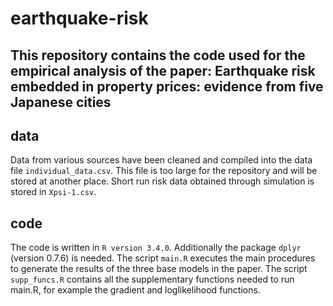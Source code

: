 # earthquake-risk
## This repository contains the code used for the empirical analysis of the paper: Earthquake risk embedded in property prices: evidence from five Japanese cities

## data

  Data from various sources have been cleaned and compiled into the data file `individual_data.csv`. This file is too large for the repository and will be stored at another place.
  Short run risk data obtained through simulation is stored in `Xpsi-1.csv`. 

## code

  The code is written in `R version 3.4.0`.
  Additionally the package `dplyr` (version 0.7.6) is needed.
  The script `main.R` executes the main procedures to generate the results of the three base models in the paper.
  The script `supp_funcs.R` contains all the supplementary functions needed to run main.R, for example the gradient and loglikelihood functions.

